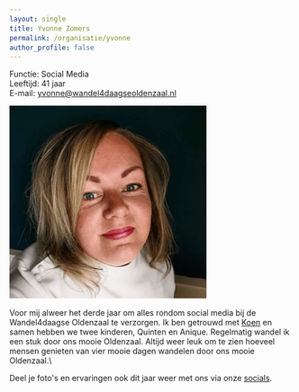 ```yaml
---
layout: single
title: Yvonne Zomers
permalink: /organisatie/yvonne
author_profile: false
---
```


Functie: Social Media  
Leeftijd: 41 jaar  
E-mail: [yvonne@wandel4daagseoldenzaal.nl](mailto:yvonne@wandel4daagseoldenzaal.nl)  

![Koen, Yvonne, Quinten en Anique](/assets/organisatie/yvonne.png)

Voor mij alweer het derde jaar om alles rondom social media bij de Wandel4daagse Oldenzaal te verzorgen. Ik ben getrouwd met [Koen](/organisatie/koen) en samen hebben we twee kinderen, Quinten en Anique. Regelmatig wandel ik een stuk door ons mooie Oldenzaal. Altijd weer leuk om te zien hoeveel mensen genieten van vier mooie dagen wandelen door ons mooie Oldenzaal.\

Deel je foto's en ervaringen ook dit jaar weer met ons via onze [socials](/socials).